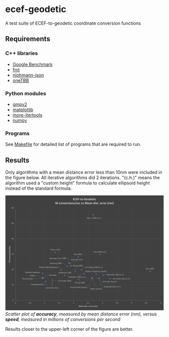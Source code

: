 # ecef-geodetic

A test suite of ECEF-to-geodetic coordinate conversion functions

## Requirements

### C++ libraries

- [Google Benchmark](https://github.com/google/benchmark)
- [fmt](https://github.com/fmtlib/fmt)
- [nlohmann-json](https://github.com/nlohmann/json)
- [oneTBB](https://github.com/oneapi-src/oneTBB)

### Python modules

- [gmpy2](https://github.com/aleaxit/gmpy)
- [matplotlib](https://matplotlib.org/)
- [more-itertools](https://github.com/more-itertools/more-itertools)
- [numpy](https://numpy.org/)

### Programs

See [Makefile](Makefile) for detailed list of programs that are required to run.

## Results

Only algorithms with a mean distance error less than 10nm were included in the figure below.  All iterative algorithms did 2 iterations.  "(c.h.)" means the algorithm used a "custom height" formula to calculate ellipsoid height instead of the standard formula.

![Scatter plot of accuracy vs speed](results/acc-speed.20240112T204815.png)
*Scatter plot of ***accuracy***, measured by mean distance error (nm), versus ***speed***, measured in millions of conversions per second*

Results closer to the upper-left corner of the figure are better.
